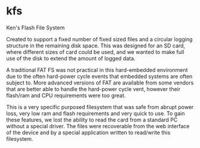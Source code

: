 # kfs
Ken's Flash File System

Created to support a fixed number of fixed sized files and a circular logging structure in the remaining disk space.  This was designed for an SD card, where different sizes of card could be used, and we wanted to make full use of the disk to extend the amount of logged data.

A traditional FAT FS was not practical in this hard-embedded environment due to the often hard-power cycle events that embedded systems are often subject to.  More advanced versions of FAT are available from some vendors that are better able to handle the hard-power cycle vent, however their flash/ram and CPU requirements were too great.  

This is a very specific purposed filesystem that was safe from abrupt power loss, very low ram and flash requirements and very quick to use.  To gain these features, we lost the ability to read the card from a standard PC without a special driver.  The files were recoverable from the web interface of the device and by a special application written to read/write this filesystem.
